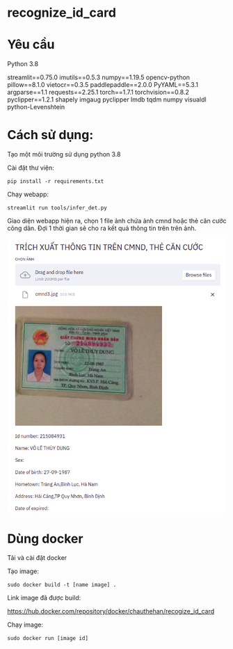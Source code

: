 # recognize_id_card

# Yêu cầu
Python 3.8

streamlit==0.75.0
imutils==0.5.3
numpy==1.19.5
opencv-python
pillow==8.1.0
vietocr==0.3.5
paddlepaddle==2.0.0
PyYAML==5.3.1
argparse==1.1
requests==2.25.1
torch==1.7.1
torchvision==0.8.2
pyclipper==1.2.1
shapely
imgaug
pyclipper
lmdb
tqdm
numpy
visualdl
python-Levenshtein

# Cách sử dụng:
Tạo một môi trường sử dụng python 3.8

Cài đặt thư viện:

```
pip install -r requirements.txt
```
Chạy webapp:

```
streamlit run tools/infer_det.py
```

Giao diện webapp hiện ra, chọn 1 file ảnh chứa ảnh cmnd hoặc thẻ căn cước công dân. Đợi 1 thời gian sẽ cho ra kết quả thông tin trên trên ảnh.

![alt text](https://github.com/chauthehan/RECOGNIZE_ID_CARD/blob/master/output/demo.png)

# Dùng docker
Tải và cài đặt docker

Tạo image:

```
sudo docker build -t [name image] .
```

Link image đã được build:

https://hub.docker.com/repository/docker/chauthehan/recogize_id_card

Chạy image:

```
sudo docker run [image id] 
```


